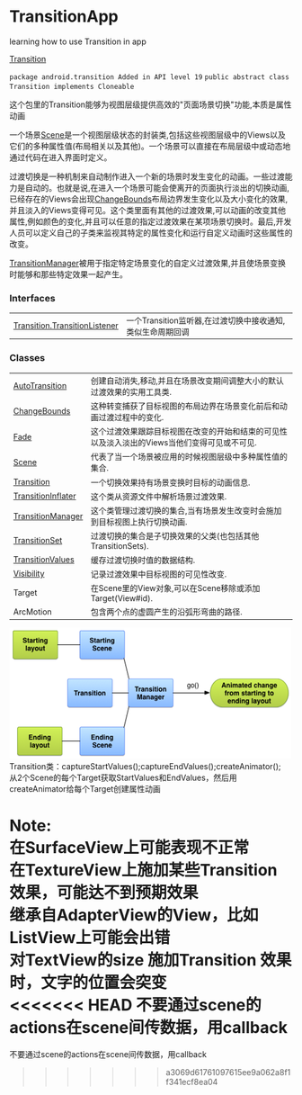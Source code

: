 # TransitionApp
learning how to use Transition in app

[Transition](http://www.android-doc.com/reference/android/transition/package-summary.html)

`package android.transition Added in API level 19`
`public abstract class Transition implements Cloneable`

这个包里的Transition能够为视图层级提供高效的"页面场景切换"功能,本质是属性动画

一个场景[Scene](http://www.android-doc.com/reference/android/transition/Scene.html)是一个视图层级状态的封装类,包括这些视图层级中的Views以及它们的多种属性值(布局相关以及其他)。一个场景可以直接在布局层级中或动态地通过代码在进入界面时定义。

过渡切换是一种机制来自动制作进入一个新的场景时发生变化的动画。一些过渡能力是自动的。也就是说,在进入一个场景可能会使离开的页面执行淡出的切换动画,已经存在的Views会出现[ChangeBounds](http://www.android-doc.com/reference/android/transition/ChangeBounds.html)布局边界发生变化以及大小变化的效果,并且淡入的Views变得可见。这个类里面有其他的过渡效果,可以动画的改变其他属性,例如颜色的变化,并且可以任意的指定过渡效果在某项场景切换时。最后,开发人员可以定义自己的子类来监视其特定的属性变化和运行自定义动画时这些属性的改变。

[TransitionManager](http://www.android-doc.com/reference/android/transition/TransitionManager.html)被用于指定特定场景变化的自定义过渡效果,并且使场景变换时能够和那些特定效果一起产生。

### Interfaces
<table>
    <tr>
        <td><a href="http://www.android-doc.com/reference/android/transition/Transition.TransitionListener.html">Transition.TransitionListener</a></td>
        <td>一个Transition监听器,在过渡切换中接收通知,类似生命周期回调</td>
    </tr>
</table>

### Classes
<table>
        <tr>
            <td><a href="http://www.android-doc.com/reference/android/transition/AutoTransition.html">AutoTransition</a></td>
            <td>创建自动消失,移动,并且在场景改变期间调整大小的默认过渡效果的实用工具类.&nbsp;</td>
        </tr>
        <tr>
            <td><a href="http://www.android-doc.com/reference/android/transition/ChangeBounds.html">ChangeBounds</a></td>
            <td>这种转变捕获了目标视图的布局边界在场景变化前后和动画过渡过程中的变化.&nbsp;</td>
        </tr>
        <tr>
            <td><a href="http://www.android-doc.com/reference/android/transition/Fade.html">Fade</a></td>
            <td>这个过渡效果跟踪目标视图在改变的开始和结束的可见性以及淡入淡出的Views当他们变得可见或不可见.&nbsp;</td>
        </tr>
        <tr>
            <td><a href="http://www.android-doc.com/reference/android/transition/Scene.html">Scene</a></td>
            <td>代表了当一个场景被应用的时候视图层级中多种属性值的集合.&nbsp;</td>
        </tr>
        <tr>
            <td><a href="http://www.android-doc.com/reference/android/transition/Transition.html">Transition</a></td>
            <td>一个切换效果持有场景变换时目标的动画信息.&nbsp;</td>
        </tr>
        <tr>
            <td><a href="http://www.android-doc.com/reference/android/transition/TransitionInflater.html">TransitionInflater</a></td>
            <td>这个类从资源文件中解析场景过渡效果.&nbsp;</td>
        </tr>
        <tr>
            <td><a href="http://www.android-doc.com/reference/android/transition/TransitionManager.html">TransitionManager</a></td>
            <td>这个类管理过渡切换的集合,当有场景发生改变时会施加到目标视图上执行切换动画.&nbsp;</td>
        </tr>
        <tr>
            <td><a href="http://www.android-doc.com/reference/android/transition/TransitionSet.html">TransitionSet</a></td>
            <td>过渡切换的集合是子切换效果的父类(也包括其他TransitionSets).&nbsp;</td>
        </tr>
        <tr>
            <td><a href="http://www.android-doc.com/reference/android/transition/TransitionValues.html">TransitionValues</a></td>
            <td>缓存过渡切换时值的数据结构.&nbsp;</td>
        </tr>
        <tr>
            <td><a href="http://www.android-doc.com/reference/android/transition/Visibility.html">Visibility</a></td>
            <td>记录过渡效果中目标视图的可见性改变.&nbsp;</td>
        </tr>
        <tr>
            <td>Target</td>
            <td>在Scene里的View对象,可以在Scene移除或添加Target(View#id).&nbsp;</td>
        </tr>
        <tr>
            <td>ArcMotion</td>
            <td>包含两个点的虚圆产生的沿弧形弯曲的路径.&nbsp;</td>
        </tr>
  </table>

![img](https://github.com/willkernel/TransitionApp/blob/master/pngs/flow.png)<br>
Transition类：captureStartValues();captureEndValues();createAnimator();<br>
从2个Scene的每个Target获取StartValues和EndValues，然后用createAnimator给每个Target创建属性动画<br>

Note:<br>
在SurfaceView上可能表现不正常<br>
在TextureView上施加某些Transition 效果，可能达不到预期效果<br>
继承自AdapterView的View，比如ListView上可能会出错<br>
对TextView的size 施加Transition 效果时，文字的位置会突变<br>
<<<<<<< HEAD
不要通过scene的actions在scene间传数据，用callback<br>
=======
不要通过scene的actions在scene间传数据，用callback<br>
>>>>>>> a3069d61761097615ee9a062a8f1f341ecf8ea04
